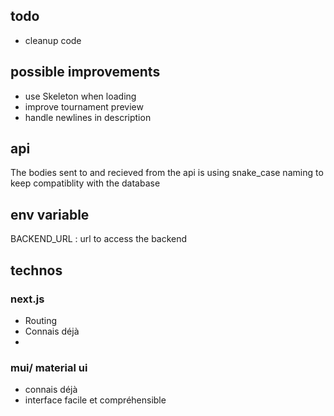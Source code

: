 ## todo
-   cleanup code
## possible improvements

-   use Skeleton when loading
-   improve tournament preview
-   handle newlines in description

## api

The bodies sent to and recieved from the api is using snake_case naming to keep compatiblity with the database

## env variable

BACKEND_URL : url to access the backend

## technos

### next.js

-   Routing
-   Connais déjà
-

### mui/ material ui

-   connais déjà
-   interface facile et compréhensible
